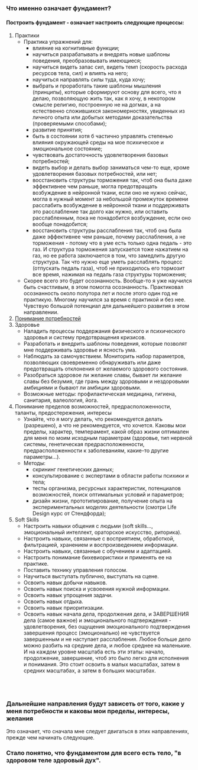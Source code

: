 ### Что именно означает фундамент?

#### Построить фундамент - означает настроить следующие процессы:

1. Практики
   - Практика упражнений для:
     - влияние на когнитивные функции;
     - научиться разрабатывать и внедрять новые шаблоны поведения, преобразовывать имеющиеся;
     - научиться видеть запас сил, видеть темп (скорость расхода ресурсов тела, сил) и влиять на него;
     - научиться направлять силы туда, куда хочу;
     - выбрать и проработать такие шаблоны мышления (принципы), которые сформируют основу для всего, что я делаю, позволяющую жить так, как я хочу, в некотором смысле религию, построенную не на догмах, а на естественно сложившихся закономерностях, увиденных из личного опыта или добытых методами доказательства (проверяемыми способами);
     - развитие принятия;
     - быть в состоянии хотя б частично управлять степенью влияния окружающей среды на мое психическое и эмоциональное состояние;
     - чувствовать достаточность удовлетворения базовых потребностей;
     - видеть выбор и делать выбор заниматься чем-то еще, кроме удовлетворения базовых потребностей, или нет;
     - восстановить структуры торможения так, чтоб она была даже эффективнее чем раньше, могла предотвращать возбуждение в нейронной ткани, если оно не нужно сейчас, могла в нужный момент за небольшой промежуток времени расслабить возбуждение в нейронной ткани и поддерживать это расслабление так долго как нужно, или оставить расслабленным, пока не понадобится возбуждение, если оно вообще понадобится;
     - восстановить структуры расслабления так, чтоб она была даже эффективнее чем раньше, почему расслабления, а не торможения - потому что в уме есть только одна педаль - это газ. И структура торможения запускается тоже нажатием на газ, но ее работа заключается в том, что замедлить другую структура. Так что нужно еще уметь расслаблять процесс (отпускать педаль газа), чтоб не приходилось его тормозит все время, нажимая на педаль газа структуры торможения;
   - Скорее всего это будет осознанность. Вообще-то я уже научился быть счастливым, в этом помогла осознанность. Практиковал осознанность около полутора лет и после этого один год не практикую. Многому научился за время с практикой и без нее. Чувствую большой потенциал для дальнейшего развития в этом направлении.
2. [Понимание потребностей](./NEADS.ru.md)
3. Здоровье
   - Наладить процессы поддержания физического и психического здоровья и систему предотвращения кризисов.
   - Разработать и внедрить шаблоны поведения, которые позволят мне поддерживать здоровье и ясность ума.
   - Наблюдать за самочувствием. Мониторить набор параметров, позволяющих своевременно обнаруживать или даже предотвращать отклонения от желаемого здорового состояния.
   - Разобраться здоровое ли желание славы, бывает ли желание славы без безумия, где грань между здоровыми и нездоровыми амбициями и бывают ли амбиции здоровыми.
   - Возможные методы: профилактическая медицина, гигиена, санитария, валеология, йога.
4. Понимание пределов возможностей, предрасположенности, таланты, предостережения, интересы
   - Узнайте, что я могу делать, что рекомендуется делать (разрешено), а что не рекомендуется, что хочется. Каковы мои пределы, характер, темперамент, какой образ жизни оптимален для меня по моим исходным параметрам (здоровье, тип нервной системы, генетическая предрасположенности, предрасположенности к заболеваниям, какие-то другие параметры...).
   - Методы:
     - скрининг генетических данных;
     - консультирование с экспертами в области работы психики и тела;
     - тесты организма, ресурсных характеристик, потенциалов возможностей, поиск оптимальных условий и параметров;
     - дизайн жизни, прототипирование, получение опыта на экспериментальных моделях деятельности (смотри Life Design курс от Стендфорда);
5. Soft Skills
   - Настроить навыки общения с людьми (soft skills..., эмоциональный интеллект, ораторское искусство, риторика).
   - Настроить навыки, связанные с восприятием, обработкой, фильтрацией, хранением и воспроизведением информации.
   - Настроить навыки, связанные с обучением и адаптацией.
   - Настроить понимание бихевиористики и применять ее на практике.
   - Поставить технику управления голосом.
   - Научиться выступать публично, выступать на сцене.
   - Освоить навык добычи навыков.
   - Освоить навык поиска и усвоеения нужной информации.
   - Освоить навык упрощения задачи.
   - Освоить навык отдыха.
   - Освоить навык приоритизации.
   - Освоить навык начала дела, продолжения дела, и ЗАВЕРШЕНИЯ дела (самое важное) и эмоционального подтверждения - удовлетворения, без ощущения эмоционального подтверждения завершения процесс (эмоционально) не чувствуется завершенным и не наступает расслабления. Любое больше дело можно разбить на средние дела, и любое среднее на маленькие. И на каждом уровне масштаба есть эти этапы: начало, продолжение, завершение, чтоб это было легко для исполнения и понимания. Это стоит освоить в малых масштабах, затем в средних масштабах, а затем в больших масштабах.

<br>
<br>

### Дальнейшие направления будут зависеть от того, какие у меня потребности и каковы мои пределы, интересы, желания<br>
Это означает, что сначала мне следует двигаться в этих направлениях, прежде чем начинать следующие.

### Стало понятно, что фундаментом для всего есть тело, "в здоровом теле здоровый дух".
